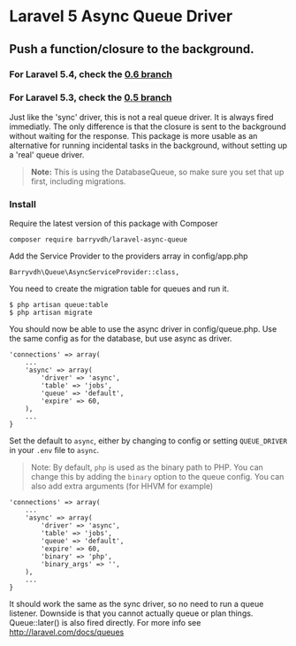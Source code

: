 # Laravel 5 Async Queue Driver

## Push a function/closure to the background.


### For Laravel 5.4, check the [0.6 branch](https://github.com/barryvdh/laravel-async-queue/tree/v0.6.0)

### For Laravel 5.3, check the [0.5 branch](https://github.com/barryvdh/laravel-async-queue/tree/v0.5.0)

Just like the 'sync' driver, this is not a real queue driver. It is always fired immediatly.
The only difference is that the closure is sent to the background without waiting for the response.
This package is more usable as an alternative for running incidental tasks in the background, without setting up a 'real' queue driver.

> **Note:** This is using the DatabaseQueue, so make sure you set that up first, including migrations.

### Install

Require the latest version of this package with Composer

    composer require barryvdh/laravel-async-queue

Add the Service Provider to the providers array in config/app.php

    Barryvdh\Queue\AsyncServiceProvider::class,

You need to create the migration table for queues and run it.

    $ php artisan queue:table
    $ php artisan migrate

You should now be able to use the async driver in config/queue.php. Use the same config as for the database, but use async as driver.

    'connections' => array(
        ...
        'async' => array(
            'driver' => 'async',
            'table' => 'jobs',
            'queue' => 'default',
            'expire' => 60,
        ),
        ...
    }

Set the default to `async`, either by changing to config or setting `QUEUE_DRIVER` in your `.env` file to `async`.

> Note: By default, `php` is used as the binary path to PHP. You can change this by adding the `binary` option to the queue config. You can also add extra arguments (for HHVM for example)

    'connections' => array(
        ...
        'async' => array(
            'driver' => 'async',
            'table' => 'jobs',
            'queue' => 'default',
            'expire' => 60,
            'binary' => 'php',
            'binary_args' => '',
        ),
        ...
    }

It should work the same as the sync driver, so no need to run a queue listener. Downside is that you cannot actually queue or plan things. Queue::later() is also fired directly. For more info see http://laravel.com/docs/queues

